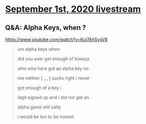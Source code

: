 # [September 1st, 2020 livestream](../2020-09-01.md)
## Q&A: Alpha Keys, when ?
https://www.youtube.com/watch?v=Kuj7AhSysV8
> um alpha keys when
> 
> did you ever get enough of kimeza
> 
> who who here got an alpha key no
> 
> me neither [ __ ] sucks right i never
> 
> got enough of a key i
> 
> legit signed up and i did not get an
> 
> alpha game still salty
> 
> i would be too to be honest
> 
